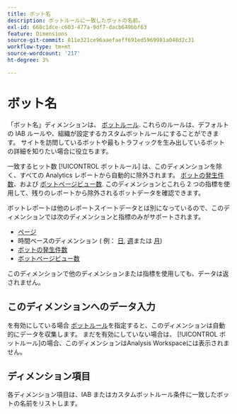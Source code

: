 ```yaml
---
title: ボット名
description: ボットルールに一致したボットの名前。
exl-id: 668c1dce-c603-477a-9df7-dacb649bbf63
feature: Dimensions
source-git-commit: 811e321ce96aaefaeff691ed5969981a048d2c31
workflow-type: tm+mt
source-wordcount: '217'
ht-degree: 3%

---
```


# ボット名

「ボット名」ディメンションは、 [ボットルール](/help/admin/admin/c-manage-report-suites/c-edit-report-suites/general/bot-removal/bot-rules.md). これらのルールは、デフォルトの IAB ルールや、組織が設定するカスタムボットルールにすることができます。 サイトを訪問しているボットや最もトラフィックを生み出しているボットの詳細を知りたい場合に役立ちます。

一致するヒット数 [!UICONTROL ボットルール] は、このディメンションを除く、すべての Analytics レポートから自動的に除外されます。 [ボットの発生件数](../metrics/bot-occurrences.md)、および [ボットページビュー数](../metrics/bot-page-views.md). このディメンションとこれら 2 つの指標を使用して、残りのレポートから除外されるボットデータを確認できます。

ボットレポートは他のレポートスイートデータとは別になっているので、このディメンションでは次のディメンションと指標のみがサポートされます。

* [ページ](page.md)
* 時間ベースのディメンション ( 例： [日](day.md), [週](week.md)または [月](month.md))
* [ボットの発生件数](../metrics/bot-occurrences.md)
* [ボットページビュー数](../metrics/bot-page-views.md)

このディメンションで他のディメンションまたは指標を使用しても、データは返されません。

## このディメンションへのデータ入力

を有効にしている場合 [ボットルール](/help/admin/admin/c-manage-report-suites/c-edit-report-suites/general/bot-removal/bot-rules.md)を指定すると、このディメンションは自動的にデータを収集します。 まだを有効にしていない場合は、 [!UICONTROL ボットルール]の場合、このディメンションはAnalysis Workspaceには表示されません。

## ディメンション項目

各ディメンション項目は、IAB またはカスタムボットルール条件に一致したボットの名前をリストします。
